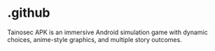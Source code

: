 # .github
Tainosec APK is an immersive Android simulation game with dynamic choices, anime-style graphics, and multiple story outcomes.
